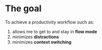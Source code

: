 # The goal
To achieve a productivity workflow such as:
1. allows me to get to and stay in __flow mode__
2. minimizes __distractions__
3. minimizes __context switching__
